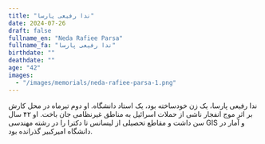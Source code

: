 ```yaml
---
title: "ندا رفیعی پارسا"
date: 2024-07-26
draft: false
fullname_en: "Neda Rafiee Parsa"
fullname_fa: "ندا رفیعی پارسا"
birthdate: ""
deathdate: ""
age: "42"
images:
  - "/images/memorials/neda-rafiee-parsa-1.png"
---
```


ندا رفیعی پارسا، یک زن خودساخته بود، یک استاد دانشگاه. او دوم تیرماه در محل کارش بر اثر موج انفجار ناشی از حملات اسرائیل به مناطق غیرنظامی جان باخت.  او ۴۲ سال سن داشت و مقاطع تحصیلی از لیسانس تا دکترا را در رشته مهندسی GIS و آمار در دانشگاه امیرکبیر گذرانده بود.